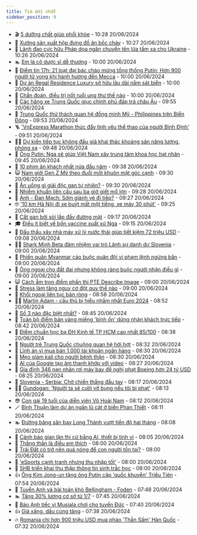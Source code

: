 ```yaml
---
title: Tim mới nhất
sidebar_position: 9
---
```


<!-- vnexpress-tin-moi-nhat:START -->
- 🎬 [5 dưỡng chất giúp phổi khỏe](https://vnexpress.net/5-duong-chat-giup-phoi-khoe-4760612.html) - 10:28 20/06/2024
- 🐎 [Xưởng sản xuất hộp đựng đồ ăn bốc cháy](https://vnexpress.net/xuong-san-xuat-hop-dung-do-an-boc-chay-4760732.html) - 10:27 20/06/2024
- 🦍 [Lãnh đạo cực hữu Pháp dọa ngăn chuyển tên lửa tầm xa cho Ukraine](https://vnexpress.net/lanh-dao-cuc-huu-phap-doa-ngan-chuyen-ten-lua-tam-xa-cho-ukraine-4760721.html) - 10:26 20/06/2024
- 🏊 [Em là cô dược sĩ dễ thương](https://vnexpress.net/em-la-co-duoc-si-de-thuong-4760436.html) - 10:00 20/06/2024
- 🎊 [Điểm tin 17h: 21 loạt đại bác chào mừng tổng thống Putin; Hơn 900 người tử vong khi hành hương đến Mecca](https://vnexpress.net/diem-tin-17h-21-loat-dai-bac-chao-mung-tong-thong-putin-hon-900-nguoi-tu-vong-khi-hanh-huong-den-mecca-4760729.html) - 10:00 20/06/2024
- 🎃 [Dự án Regal Residence Luxury sở hữu lâu dài nằm sát biển](https://vnexpress.net/du-an-regal-residence-luxury-so-huu-lau-dai-nam-sat-bien-4760708.html) - 10:00 20/06/2024
- 🧰 [Chẩn đoán, điều trị nốt ruồi ung thư thế nào](https://vnexpress.net/chan-doan-dieu-tri-not-ruoi-ung-thu-the-nao-4760602.html) - 10:00 20/06/2024
- 🔭 [Các hãng xe Trung Quốc giục chính phủ đáp trả châu Âu](https://vnexpress.net/cac-hang-xe-trung-quoc-giuc-chinh-phu-dap-tra-chau-au-4760463.html) - 09:55 20/06/2024
- 🫶 [Trung Quốc thử thách quan hệ đồng minh Mỹ - Philippines trên Biển Đông](https://vnexpress.net/trung-quoc-thu-thach-quan-he-dong-minh-my-philippines-tren-bien-dong-4760070.html) - 09:53 20/06/2024
- 🪜 [&#39;VnExpress Marathon thúc đẩy tình yêu thể thao của người Bình Định&#39;](https://vnexpress.net/vnexpress-marathon-thuc-day-tinh-yeu-the-thao-cua-nguoi-binh-dinh-4760635.html) - 09:51 20/06/2024
- 👨‍🏫 [Dự kiến tiếp tục không đấu giá khai thác khoáng sản năng lượng, phóng xạ](https://vnexpress.net/du-kien-tiep-tuc-khong-dau-gia-khai-thac-khoang-san-nang-luong-phong-xa-4760646.html) - 09:48 20/06/2024
- 🎊 [Ông Putin: Nga sẽ giúp Việt Nam xây trung tâm khoa học hạt nhân](https://vnexpress.net/ong-putin-nga-se-giup-viet-nam-xay-trung-tam-khoa-hoc-hat-nhan-4760693.html) - 09:45 20/06/2024
- 🎊 [10 phim ăn khách nhất nửa đầu năm](https://vnexpress.net/10-phim-an-khach-nhat-nua-dau-nam-4760422.html) - 09:38 20/06/2024
- 😺 [Nam giới Gen Z Mỹ theo đuổi mốt khuôn mặt góc cạnh](https://vnexpress.net/nam-gioi-gen-z-my-theo-duoi-mot-khuon-mat-goc-canh-4760507.html) - 09:30 20/06/2024
- 🐘 [Ăn uống gì giải độc gan tự nhiên?](https://vnexpress.net/an-uong-gi-giai-doc-gan-tu-nhien-4760588.html) - 09:30 20/06/2024
- 🌁 [Nhiễm khuẩn liên cầu sau ba giờ giết mổ lợn](https://vnexpress.net/nhiem-khuan-lien-cau-sau-ba-gio-giet-mo-lon-4760641.html) - 09:28 20/06/2024
- 🐲 [Anh - Đan Mạch: Sớm giành vé đi tiếp?](https://vnexpress.net/anh-dan-mach-som-gianh-ve-di-tiep-4760699.html) - 09:27 20/06/2024
- 🤓 [&#39;10 km Hà Nội đi xe buýt mất một tiếng, xe máy 30 phút&#39;](https://vnexpress.net/10-km-ha-noi-di-xe-buyt-mat-mot-tieng-xe-may-30-phut-4760700.html) - 09:25 20/06/2024
- 💪 [Cắt gan bởi sỏi lấp đầy đường mật](https://vnexpress.net/cat-gan-boi-soi-lap-day-duong-mat-4760419.html) - 09:17 20/06/2024
- 🎓 [Điều ít biết về bốn vaccine xuất xứ Nga](https://vnexpress.net/dieu-it-biet-ve-bon-vaccine-xuat-xu-nga-4760670.html) - 09:15 20/06/2024
- 🫣 [Đấu thầu xây nhà máy xử lý nước thải giúp tiết kiệm 72 triệu USD](https://vnexpress.net/dau-thau-xay-nha-may-xu-ly-nuoc-thai-giup-tiet-kiem-72-trieu-usd-4760659.html) - 09:08 20/06/2024
- 🧑‍💻 [Shark Minh Beta đảm nhiệm vai trò Lãnh sự danh dự Slovenia](https://vnexpress.net/shark-minh-beta-dam-nhiem-vai-tro-lanh-su-danh-du-slovenia-4759792.html) - 09:00 20/06/2024
- 🐲 [Phiến quân Myanmar cáo buộc quân đội vi phạm lệnh ngừng bắn](https://vnexpress.net/phien-quan-myanmar-cao-buoc-quan-doi-vi-pham-lenh-ngung-ban-4760634.html) - 09:00 20/06/2024
- 🌝 [Ông ngoại cho đất đai nhưng không ràng buộc người nhận điều gì](https://vnexpress.net/ong-ngoai-cho-dat-dai-nhung-khong-rang-buoc-nguoi-nhan-dieu-gi-4760569.html) - 09:00 20/06/2024
- 😺 [Cách ẵm trọn điểm phần thi PTE Describe Image](https://vnexpress.net/cach-am-tron-diem-phan-thi-pte-describe-image-4760607.html) - 09:00 20/06/2024
- 🐎 [Stress làm tăng nguy cơ đột quỵ thế nào](https://vnexpress.net/stress-lam-tang-nguy-co-dot-quy-the-nao-4760596.html) - 09:00 20/06/2024
- 🎡 [Khối ngoại liên tục bán ròng](https://vnexpress.net/chung-khoan-hom-nay-20-6-khoi-ngoai-miet-mai-ban-rong-4760675.html) - 08:58 20/06/2024
- 👨‍🏫 [Martin Adam - cầu thủ bị hiểu nhầm nhất Euro 2024](https://vnexpress.net/martin-adam-cau-thu-bi-hieu-nham-nhat-euro-2024-4760674.html) - 08:52 20/06/2024
- 🦆 [Số 3 nào đặc biệt nhất?](https://vnexpress.net/so-3-nao-dac-biet-nhat-4757312.html) - 08:45 20/06/2024
- 🚦 [Toàn bộ điểm bán vàng miếng &#39;bình ổn&#39; dừng nhận khách trực tiếp](https://vnexpress.net/toan-bo-diem-ban-vang-mieng-binh-on-dung-nhan-khach-truc-tiep-4760627.html) - 08:42 20/06/2024
- 💫 [Điểm chuẩn học bạ ĐH Kinh tế TP HCM cao nhất 85/100](https://vnexpress.net/diem-chuan-hoc-ba-dai-hoc-kinh-te-tp-hcm-2024-4760576.html) - 08:38 20/06/2024
- 🎉 [Người trẻ Trung Quốc chuộng quan hệ hời hợt](https://vnexpress.net/nguoi-tre-trung-quoc-chuong-quan-he-hoi-hot-4760538.html) - 08:32 20/06/2024
- 🌋 [Lĩnh án vì mua bán 1.000 tài khoản ngân hàng](https://vnexpress.net/linh-an-vi-mua-ban-1-000-tai-khoan-ngan-hang-4760610.html) - 08:30 20/06/2024
- 🤖 [Mẹo giảm kali cho người bệnh thận](https://vnexpress.net/meo-giam-kali-cho-nguoi-benh-than-4760547.html) - 08:30 20/06/2024
- 🦏 [AI của Google tạo âm thanh khớp với video](https://vnexpress.net/ai-cua-google-tao-am-thanh-khop-voi-video-4760512.html) - 08:27 20/06/2024
- 🦩 [Gia đình 346 nạn nhân rơi máy bay đề nghị phạt Boeing hơn 24 tỷ USD](https://vnexpress.net/gia-dinh-346-nan-nhan-roi-may-bay-de-nghi-phat-boeing-hon-24-ty-usd-4760542.html) - 08:25 20/06/2024
- 👺 [Slovenia - Serbia: Chờ chiến thắng đầu tay](https://vnexpress.net/slovenia-serbia-cho-chien-thang-dau-tay-4760653.html) - 08:17 20/06/2024
- 🧑‍🏫 [Gundogan: &#39;Người ta sẽ cười vỡ bụng nếu tôi bị phạt&#39;](https://vnexpress.net/gundogan-nguoi-ta-se-cuoi-vo-bung-neu-toi-bi-phat-4760442.html) - 08:13 20/06/2024
- 😎 [Con gái 19 tuổi của diễn viên Võ Hoài Nam](https://vnexpress.net/con-gai-19-tuoi-cua-dien-vien-vo-hoai-nam-4759116.html) - 08:12 20/06/2024
- 🪄 [Bình Thuận làm dự án ngăn lũ cát ở biển Phan Thiết](https://vnexpress.net/binh-thuan-lam-du-an-ngan-lu-cat-o-bien-phan-thiet-4760593.html) - 08:11 20/06/2024
- 🏊 [Đường băng sân bay Long Thành vượt tiến độ hai tháng](https://vnexpress.net/duong-bang-san-bay-long-thanh-vuot-tien-do-hai-thang-4760606.html) - 08:08 20/06/2024
- 💃 [Cảnh báo gian lận thi cử bằng AI, thiết bị tinh vi](https://vnexpress.net/canh-bao-gian-lan-thi-cu-bang-ai-thiet-bi-tinh-vi-4760509.html) - 08:05 20/06/2024
- 🦆 [Thẳng thắn là điều em thích](https://vnexpress.net/thang-than-la-dieu-em-thich-4760529.html) - 08:00 20/06/2024
- 🎊 [Trái Đất có trở nên quá nóng để con người tồn tại?](https://vnexpress.net/trai-dat-co-tro-nen-qua-nong-de-con-nguoi-ton-tai-4760386.html) - 08:00 20/06/2024
- 👺 [&#39;eSports cạnh tranh nhưng thu nhập tốt&#39;](https://vnexpress.net/esports-canh-tranh-nhung-thu-nhap-tot-4760628.html) - 08:00 20/06/2024
- 🎡 [SHB triển khai thu thập thông tin sinh trắc học](https://vnexpress.net/shb-trien-khai-thu-thap-thong-tin-sinh-trac-hoc-4760480.html) - 08:00 20/06/2024
- 👍 [Ông Kim Jong-un tặng ông Putin cặp &#39;quốc khuyển&#39; Triều Tiên](https://vnexpress.net/ong-kim-jong-un-tang-ong-putin-cap-quoc-khuyen-trieu-tien-4760609.html) - 07:54 20/06/2024
- 🐎 [Tuyển Anh và bài toán khó Bellingham - Foden](https://vnexpress.net/tuyen-anh-va-bai-toan-kho-bellingham-foden-4760578.html) - 07:48 20/06/2024
- 🏊 [Tăng 30% lương cơ sở từ 1/7](https://vnexpress.net/tang-30-luong-co-so-tu-1-7-4760493.html) - 07:45 20/06/2024
- 🦩 [Báo Anh tiếc vì Musiala chơi cho tuyển Đức](https://vnexpress.net/bao-anh-tiec-vi-musiala-choi-cho-tuyen-duc-4760587.html) - 07:40 20/06/2024
- 👍 [Giá xăng, dầu cùng tăng](https://vnexpress.net/gia-xang-moi-nhat-hom-nay-20-6-4760597.html) - 07:38 20/06/2024
- 🔥 [Romania chi hơn 900 triệu USD mua pháo &#39;Thần Sấm&#39; Hàn Quốc](https://vnexpress.net/romania-chi-hon-900-trieu-usd-mua-phao-than-sam-han-quoc-4760608.html) - 07:32 20/06/2024<!-- vnexpress-tin-moi-nhat:END -->
